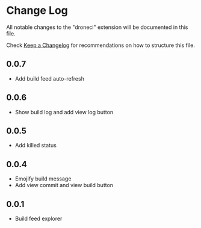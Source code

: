 # Change Log

All notable changes to the "droneci" extension will be documented in this file.

Check [Keep a Changelog](http://keepachangelog.com/) for recommendations on how to structure this file.

## 0.0.7

- Add build feed auto-refresh

## 0.0.6

- Show build log and add view log button

## 0.0.5

- Add killed status

## 0.0.4

- Emojify build message
- Add view commit and view build button

## 0.0.1

- Build feed explorer